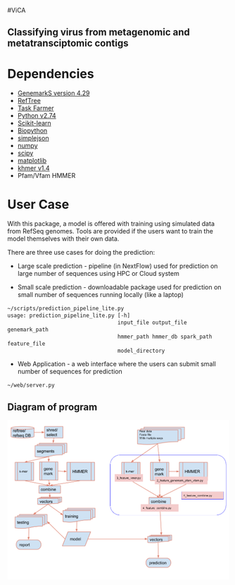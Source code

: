 
#ViCA
##   Classifying virus from metagenomic and metatransciptomic contigs
 


# Dependencies
* [GenemarkS version 4.29](http://exon.gatech.edu/GeneMark/)
* [RefTree](https://bitbucket.org/berkeleylab/jgi_reftree)
* [Task Farmer](http://jgi.goe.gov)
* [Python v2.74](https://www.python.org/)
* [Scikit-learn](https://scikits.appspot.com/scikit-learn)
* [Biopython](http://biopython.org)
* [simplejson](https://github.com/simplejson/simplejson)
* [numpy](http://www.numpy.org/)
* [scipy](http://www.scipy.org/)
* [matplotlib](http://matplotlib.org/)
* [khmer v1.4](https://pypi.python.org/pypi/khmer/1.4/)
* Pfam/Vfam HMMER

# User Case

With this package, a model is offered with training using simulated data from
RefSeq genomes. Tools are provided if the users want to train the model 
themselves with their own data. 

There are three use cases for doing the prediction:

- Large scale prediction - pipeline (in NextFlow) used for prediction on large 
number of sequences using HPC or Cloud system

- Small scale prediction  - downloadable package used for prediction on small
number of sequences running locally (like a laptop)
```angular2html
~/scripts/prediction_pipeline_lite.py
usage: prediction_pipeline_lite.py [-h]
                                   input_file output_file genemark_path
                                   hmmer_path hmmer_db spark_path feature_file
                                   model_directory

```


- Web Application - a web interface where the users can submit small number of
sequences for prediction
```angular2html
~/web/server.py
```

## Diagram of program

![Diagram](./doc/images/vica.png)


